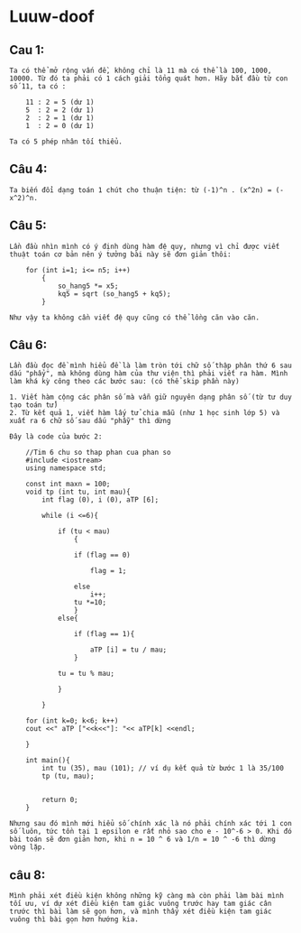 # Luuw-doof
## Cau 1:

	Ta có thể mở rộng vấn đề, không chỉ là 11 mà có thể là 100, 1000, 10000. Từ đó ta phải có 1 cách giải tổng quát hơn. Hãy bắt đầu từ con số 11, ta có :
	
		11 : 2 = 5 (dư 1)
		5  : 2 = 2 (dư 1)
		2  : 2 = 1 (dư 1)
		1  : 2 = 0 (dư 1)

	Ta có 5 phép nhân tối thiểu.
## Câu 4:

	Ta biến đổi dạng toán 1 chút cho thuận tiện: từ (-1)^n . (x^2n) = (-x^2)^n.
	
## Câu 5:
	
	Lần đầu nhìn mình có ý định dùng hàm đệ quy, nhưng vì chỉ được viết thuật toán cơ bản nên ý tưởng bài này sẽ đơn giản thôi:
		
		for (int i=1; i<= n5; i++)
			{
				so_hang5 *= x5;
				kq5 = sqrt (so_hang5 + kq5);
			}
		
	Như vậy ta không cần viết đệ quy cũng có thể lồng căn vào căn.

## Câu 6:
	
	Lần đầu đọc đề mình hiểu đề là làm tròn tới chữ số thập phân thứ 6 sau dấu "phẩy", mà không dùng hàm của thư viện thì phải viết ra hàm. Mình làm khá kỳ công theo các bước sau: (có thể skip phần này)
	
	1. Viết hàm cộng các phân số mà vẫn giữ nguyên dạng phân số (từ tư duy tạo toán tử)
	2. Từ kết quả 1, viết hàm lấy tử chia mẫu (như 1 học sinh lớp 5) và xuất ra 6 chữ số sau dấu "phẫy" thì dừng
	
	Đây là code của bước 2:
	
		//Tim 6 chu so thap phan cua phan so
		#include <iostream>
		using namespace std;

		const int maxn = 100;
		void tp (int tu, int mau){
			int flag (0), i (0), aTP [6];
	
			while (i <=6){
		
				if (tu < mau)
					{
			
					if (flag == 0)
			
						flag = 1;
				
					else 
						i++;
					tu *=10;
					}
				else{
					
					if (flag == 1){
				
						aTP [i] = tu / mau;
					}
			
				tu = tu % mau;
			
				}
				
			}
	
		for (int k=0; k<6; k++)
		cout <<" aTP ["<<k<<"]: "<< aTP[k] <<endl;
	
		}

		int main(){
			int tu (35), mau (101); // ví dụ kết quả từ bước 1 là 35/100
			tp (tu, mau);
	
	
			return 0;
		}
	
	Nhưng sau đó mình mới hiểu số chính xác là nó phải chính xác tới 1 con số luôn, tức tồn tại 1 epsilon e rất nhỏ sao cho e - 10^-6 > 0. Khi đó bài toán sẽ đơn giản hơn, khi n = 10 ^ 6 và 1/n = 10 ^ -6 thì dừng vòng lặp.

## câu 8:

	Mình phải xét điều kiện không những kỹ càng mà còn phải làm bài mình tối ưu, ví dự xét điều kiện tam giác vuông trước hay tam giác cân trước thì bài làm sẽ gọn hơn, và mình thấy xét điều kiện tam giác vuông thì bài gọn hơn hướng kia.



















